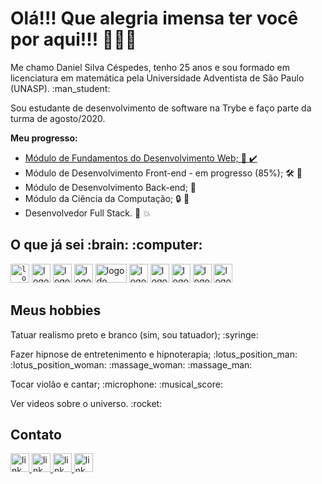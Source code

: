 # Olá!!! Que alegria imensa ter você por aqui!!! :star_struck::star_struck::star_struck:

<p> Me chamo Daniel Silva Céspedes, tenho 25 anos e sou formado em licenciatura em matemática pela Universidade Adventista de São Paulo (UNASP). :man_student: <p/>
<p> Sou estudante de desenvolvimento de software na Trybe e faço parte da turma de agosto/2020. </p>
<b>Meu progresso: </b>

* <a href='https://github.com/devDanielCespedes/devDanielCespedes/blob/main/images/certificadoConclusaoModuloFundamentos.png'> Módulo de Fundamentos do Desenvolvimento Web; :1st_place_medal: :heavy_check_mark:</a>
* Módulo de Desenvolvimento Front-end - em progresso (85%); 	:hammer_and_wrench: :construction:
* Módulo de Desenvolvimento Back-end; :closed_lock_with_key: 
* Módulo da Ciência da Computação; :lock: :key:
* Desenvolvedor Full Stack. :checkered_flag: :boom:

<h2>O que já sei :brain: :computer:</h2>

<code><img src="https://upload.wikimedia.org/wikipedia/commons/thumb/6/61/HTML5_logo_and_wordmark.svg/1200px-HTML5_logo_and_wordmark.svg.png" width='30px' height="30px" alt='logo do HTML' marginRight="10px"/></code>
<img src="https://upload.wikimedia.org/wikipedia/commons/thumb/d/d5/CSS3_logo_and_wordmark.svg/1200px-CSS3_logo_and_wordmark.svg.png" alt='logo do CSS' width='30px' height="30px"/>
<img src="https://img2.gratispng.com/20180810/fvl/kisspng-javascript-comment-html-logo-international-confere-amp-quot-need-page-amp-quot-5b6d61dfbbdf29.2420070415338951357695.jpg" alt='logo do Javascript' width='30px' height="30px"/>
<img src="https://bognarjunior.files.wordpress.com/2018/08/download.png?w=256" alt='logo do redux' width='30px' height="30px" margin-right="10px"/> 
<img src="https://upload.wikimedia.org/wikipedia/commons/thumb/a/a7/React-icon.svg/1200px-React-icon.svg.png" alt='logo do React' width='50px' height="30px"/>
<img src="https://storage.semalt.com/uploads/articles/6e222187f3ca196b689b9d3984685dc91.png" alt='logo do Nodo js' width='30px' height="30px"/> 
<img src="https://avatars3.githubusercontent.com/u/18133?s=200&v=4" alt='logo do gitHub' width='30px' height="30px"/>
<img src="https://upload.wikimedia.org/wikipedia/commons/thumb/3/35/Tux.svg/1200px-Tux.svg.png" alt='logo do lunix' width='30px' height="30px"/>
<img src="https://testing-library.com/img/octopus-128x128.png" alt='logo da react testing library' width='30px' height="30px" />
<img src="https://d2eip9sf3oo6c2.cloudfront.net/tags/images/000/000/940/full/jestlogo.png" alt='logo do jest' width='30px' height="30px" />

<h2>Meus hobbies</h2>
<p>Tatuar realismo preto e branco (sim, sou tatuador); :syringe:</p>
<p>Fazer hipnose de entretenimento e hipnoterapia; :lotus_position_man: :lotus_position_woman: :massage_woman: :massage_man:</p>
<p>Tocar violão e cantar; :microphone: :musical_score:</p>
<p>Ver videos sobre o universo. :rocket:</p>

<h2>Contato</h2>
<a href="https://www.linkedin.com/in/devdanielcespedes/" target="_blank"> <img src="https://pbs.twimg.com/profile_images/1082974032482443265/8gsUI9oA_400x400.jpg" alt='link que direciona para o linkedIn do Daniel Silva Céspedes' width='30px' height="30px"/> </a>
<a href="mailto:dev.danielcespedes@gmail.com" target="_blank"> <img src="https://www.google.com/gmail/about/static/images/logo-gmail.png?cache=1adba63"  alt='link que direciona para o gmail do Daniel Silva Céspedes' width='30px' height="30px"/> </a>
<a href="https://www.instagram.com/dancespedes/" target="_blank"> <img src="https://imagens.canaltech.com.br/empresas/638.400.jpg" alt='link que direciona para o instagram do Daniel Silva Céspedes' width='30px' height="30px"/> </a>
<a href="https://api.whatsapp.com/send?phone=5511952744571" target="_blank"> <img src="https://staconecta.com.br/wp-content/uploads/2018/01/whats-sem-fundo.png" alt='link que direciona para o WhatsApp do Daniel Silva Céspedes' width='30px' height="30px"/> </a>

